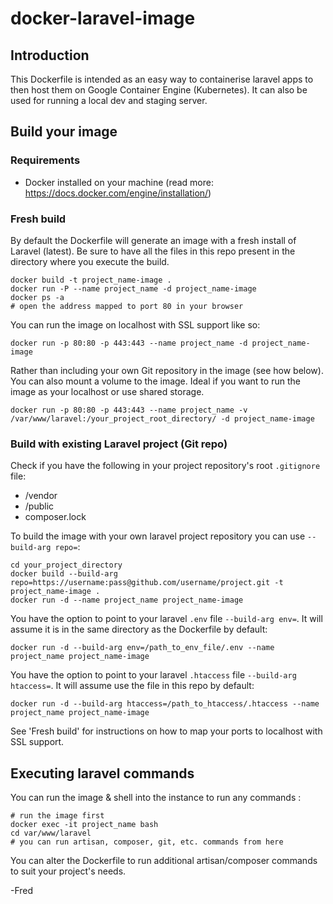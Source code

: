 # docker-laravel-image

## Introduction
This Dockerfile is intended as an easy way to containerise laravel apps to then host them on Google Container Engine (Kubernetes). It can also be used for running a local dev and staging server.

## Build your image

### Requirements
* Docker installed on your machine (read more: https://docs.docker.com/engine/installation/)

### Fresh build
By default the Dockerfile will generate an image with a fresh install of Laravel (latest). Be sure to have all the files in this repo present in the directory where you execute the build.

```shell
docker build -t project_name-image .
docker run -P --name project_name -d project_name-image
docker ps -a
# open the address mapped to port 80 in your browser  
```

You can run the image on localhost with SSL support like so:
```shell
docker run -p 80:80 -p 443:443 --name project_name -d project_name-image
```

Rather than including your own Git repository in the image (see how below). You can also mount a volume to the image. Ideal if you want to run the image as your localhost or use shared storage.
```shell
docker run -p 80:80 -p 443:443 --name project_name -v /var/www/laravel:/your_project_root_directory/ -d project_name-image
```

### Build with existing Laravel project (Git repo)

Check if you have the following in your project repository's root `.gitignore` file:
* /vendor
* /public
* composer.lock

To build the image with your own laravel project repository you can use `--build-arg repo=`:
```shell
cd your_project_directory
docker build --build-arg repo=https://username:pass@github.com/username/project.git -t project_name-image .
docker run -d --name project_name project_name-image
```

You have the option to point to your laravel `.env` file `--build-arg env=`. It will assume it is in the same directory as the Dockerfile by default:
```shell
docker run -d --build-arg env=/path_to_env_file/.env --name project_name project_name-image
```

You have the option to point to your laravel `.htaccess` file `--build-arg htaccess=`. It will assume use the file in this repo by default:
```shell
docker run -d --build-arg htaccess=/path_to_htaccess/.htaccess --name project_name project_name-image
```

See 'Fresh build' for instructions on how to map your ports to localhost with SSL support.

## Executing laravel commands
You can run the image & shell into the instance to run any commands :
```shell
# run the image first
docker exec -it project_name bash
cd var/www/laravel
# you can run artisan, composer, git, etc. commands from here
```

You can alter the Dockerfile to run additional artisan/composer commands to suit your project's needs.

-Fred
